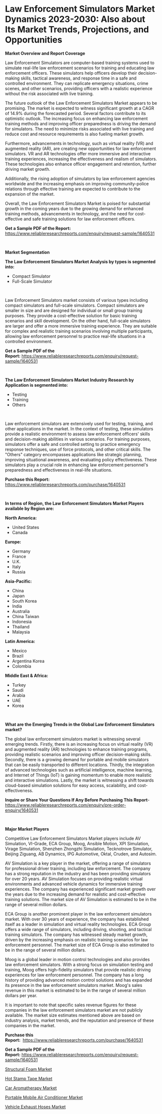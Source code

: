 <p><h1>Law Enforcement Simulators Market Dynamics 2023-2030: Also about Its Market Trends, Projections, and Opportunities</h1></p><p><strong>Market Overview and Report Coverage</strong></p>
<p><p>Law Enforcement Simulators are computer-based training systems used to simulate real-life law enforcement scenarios for training and educating law enforcement officers. These simulators help officers develop their decision-making skills, tactical awareness, and response time in a safe and controlled environment. They can replicate emergency situations, crime scenes, and other scenarios, providing officers with a realistic experience without the risk associated with live training.</p><p>The future outlook of the Law Enforcement Simulators Market appears to be promising. The market is expected to witness significant growth at a CAGR of 14.9% during the forecasted period. Several factors contribute to its optimistic outlook. The increasing focus on enhancing law enforcement training methods and improving officer preparedness is driving the demand for simulators. The need to minimize risks associated with live training and reduce cost and resource requirements is also fueling market growth.</p><p>Furthermore, advancements in technology, such as virtual reality (VR) and augmented reality (AR), are creating new opportunities for law enforcement simulators. VR and AR technologies offer more immersive and interactive training experiences, increasing the effectiveness and realism of simulators. These technologies also enhance officer engagement and retention, further driving market growth.</p><p>Additionally, the rising adoption of simulators by law enforcement agencies worldwide and the increasing emphasis on improving community-police relations through effective training are expected to contribute to the expansion of the market.</p><p>Overall, the Law Enforcement Simulators Market is poised for substantial growth in the coming years due to the growing demand for enhanced training methods, advancements in technology, and the need for cost-effective and safe training solutions for law enforcement officers.</p></p>
<p><strong>Get a Sample PDF of the Report:</strong> <a href="https://www.reliableresearchreports.com/enquiry/request-sample/1640531">https://www.reliableresearchreports.com/enquiry/request-sample/1640531</a></p>
<p>&nbsp;</p>
<p><strong>Market Segmentation</strong></p>
<p><strong>The Law Enforcement Simulators Market Analysis by types is segmented into:</strong></p>
<p><ul><li>Compact Simulator</li><li>Full-Scale Simulator</li></ul></p>
<p>&nbsp;</p>
<p><p>Law Enforcement Simulators market consists of various types including compact simulators and full-scale simulators. Compact simulators are smaller in size and are designed for individual or small group training purposes. They provide a cost-effective solution for basic training scenarios and skill development. On the other hand, full-scale simulators are larger and offer a more immersive training experience. They are suitable for complex and realistic training scenarios involving multiple participants, allowing law enforcement personnel to practice real-life situations in a controlled environment.</p></p>
<p><strong>Get a Sample PDF of the Report:</strong>&nbsp;<a href="https://www.reliableresearchreports.com/enquiry/request-sample/1640531">https://www.reliableresearchreports.com/enquiry/request-sample/1640531</a></p>
<p>&nbsp;</p>
<p><strong>The Law Enforcement Simulators Market Industry Research by Application is segmented into:</strong></p>
<p><ul><li>Testing</li><li>Training</li><li>Others</li></ul></p>
<p>&nbsp;</p>
<p><p>Law enforcement simulators are extensively used for testing, training, and other applications in the market. In the context of testing, these simulators provide a realistic environment to assess law enforcement officers' skills and decision-making abilities in various scenarios. For training purposes, simulators offer a safe and controlled setting to practice emergency response techniques, use of force protocols, and other critical skills. The "Others" category encompasses applications like strategic planning, improving situational awareness, and evaluating policy effectiveness. These simulators play a crucial role in enhancing law enforcement personnel's preparedness and effectiveness in real-life situations.</p></p>
<p><strong>Purchase this Report:</strong>&nbsp; <a href="https://www.reliableresearchreports.com/purchase/1640531">https://www.reliableresearchreports.com/purchase/1640531</a></p>
<p>&nbsp;</p>
<p><strong>In terms of Region, the Law Enforcement Simulators Market Players available by Region are:</strong></p>
<p>
    <p> <strong> North America: </strong>
        <ul>
            <li>United States</li>
            <li>Canada</li>
        </ul>
        </p> 
    <p> <strong> Europe: </strong>
        <ul>
            <li>Germany</li>
            <li>France</li>
            <li>U.K.</li>
            <li>Italy</li>
            <li>Russia</li>
        </ul>
        </p> 
    <p> <strong> Asia-Pacific: </strong>
        <ul>
            <li>China</li>
            <li>Japan</li>
            <li>South Korea</li>
            <li>India</li>
            <li>Australia</li>
            <li>China Taiwan</li>
            <li>Indonesia</li>
            <li>Thailand</li>
            <li>Malaysia</li>
        </ul>
        </p> 
    <p> <strong> Latin America: </strong>
        <ul>
            <li>Mexico</li>
            <li>Brazil</li>
            <li>Argentina Korea</li>
            <li>Colombia</li>
        </ul>
        </p> 
    <p> <strong> Middle East & Africa: </strong>
        <ul>
            <li>Turkey</li>
            <li>Saudi</li>
            <li>Arabia</li>
            <li>UAE</li>
            <li>Korea</li>
        </ul>
    </p>
    </p>
<p>&nbsp;</p>
<p><strong>What are the Emerging Trends in the Global Law Enforcement Simulators market?</strong></p>
<p><p>The global law enforcement simulators market is witnessing several emerging trends. Firstly, there is an increasing focus on virtual reality (VR) and augmented reality (AR) technologies to enhance training programs, providing realistic scenarios and improving officer decision-making skills. Secondly, there is a growing demand for portable and mobile simulators that can be easily transported to different locations. Thirdly, the integration of advanced technologies such as artificial intelligence, machine learning, and Internet of Things (IoT) is gaining momentum to enable more realistic and interactive simulations. Lastly, the market is witnessing a shift towards cloud-based simulation solutions for easy access, scalability, and cost-effectiveness.</p></p>
<p><strong>Inquire or Share Your Questions If Any Before Purchasing This Report</strong>- <a href="https://www.reliableresearchreports.com/enquiry/pre-order-enquiry/1640531">https://www.reliableresearchreports.com/enquiry/pre-order-enquiry/1640531</a></p>
<p>&nbsp;</p>
<p><strong>Major Market Players</strong></p>
<p><p>Competitive Law Enforcement Simulators Market players include AV Simulation, VI-Grade, ECA Group, Moog, Ansible Motion, XPI Simulation, Virage Simulation, Shenzhen Zhongzhi Simulation, Tecknotrove Simulator, Beijing Ziguang, AB Dynamics, IPG Automotive, Oktal, Cruden, and Autosim. </p><p>AV Simulation is a key player in the market, offering a range of simulators for professional driver training, including law enforcement. The company has a strong reputation in the industry and has been providing simulators for over 20 years. AV Simulation focuses on providing realistic virtual environments and advanced vehicle dynamics for immersive training experiences. The company has experienced significant market growth over the years due to the increasing demand for realistic and cost-effective training solutions. The market size of AV Simulation is estimated to be in the range of several million dollars.</p><p>ECA Group is another prominent player in the law enforcement simulators market. With over 30 years of experience, the company has established itself as a leader in simulation and virtual reality technologies. ECA Group offers a wide range of simulators, including driving, shooting, and tactical training simulators. The company has witnessed steady market growth, driven by the increasing emphasis on realistic training scenarios for law enforcement personnel. The market size of ECA Group is also estimated to be in the range of several million dollars.</p><p>Moog is a global leader in motion control technologies and also provides law enforcement simulators. With a strong focus on simulation testing and training, Moog offers high-fidelity simulators that provide realistic driving experiences for law enforcement personnel. The company has a long history of providing advanced motion control solutions and has expanded its presence in the law enforcement simulators market. Moog's sales revenue in this market is estimated to be in the range of several million dollars per year.</p><p>It is important to note that specific sales revenue figures for these companies in the law enforcement simulators market are not publicly available. The market size estimates mentioned above are based on industry analysis, market trends, and the reputation and presence of these companies in the market.</p></p>
<p><strong>Purchase this Report:</strong>&nbsp;&nbsp;<a href="https://www.reliableresearchreports.com/purchase/1640531">https://www.reliableresearchreports.com/purchase/1640531</a></p>
<p></p>
<p><strong>Get a Sample PDF of the Report:</strong>&nbsp;<a href="https://www.reliableresearchreports.com/enquiry/request-sample/1640531">https://www.reliableresearchreports.com/enquiry/request-sample/1640531</a></p>
<p><p><a href="https://github.com/sofayahoo2023/Market-Research-Report-List-1/blob/main/structural-foam-market.md">Structural Foam Market</a></p><p><a href="https://medium.com/@josephweaver29/hot-stamp-tape-nbsp-market-focuses-on-market-share-size-and-projected-forecast-till-2030-2f80b9419912">Hot Stamp Tape Market</a></p><p><a href="https://medium.com/@vincentalvarez1980/car-aromatherapy-market-analysis-and-sze-forecasted-for-period-from-2023-to-2030-7402d6aa16ea">Car Aromatherapy Market</a></p><p><a href="https://medium.com/@amandagarza17/portable-mobile-air-conditioner-market-insight-market-trends-growth-forecasted-from-2023-to-2030-2614797c6061">Portable Mobile Air Conditioner Market</a></p><p><a href="https://github.com/pizolina/Market-Research-Report-List-1/blob/main/vehicle-exhaust-hoses-market.md">Vehicle Exhaust Hoses Market</a></p></p>